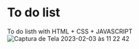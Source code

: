 # To do list
To do listh with HTML + CSS + JAVASCRIPT
![Captura de Tela 2023-02-03 às 11 22 42](https://user-images.githubusercontent.com/18150462/216627043-60cce186-9bde-4b69-a484-fa2d6ddd3919.png)
